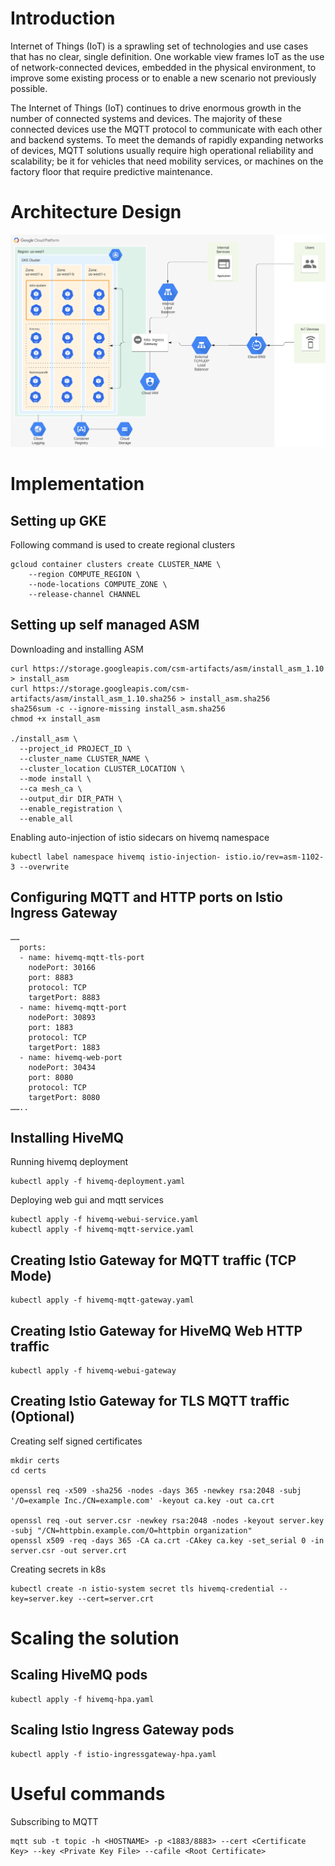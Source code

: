 # Introduction	
Internet of Things (IoT) is a sprawling set of technologies and use cases that has no clear, single definition. One workable view frames IoT as the use of network-connected devices, embedded in the physical environment, to improve some existing process or to enable a new scenario not previously possible.

The Internet of Things (IoT) continues to drive enormous growth in the number of connected systems and devices. The majority of these connected devices use the MQTT protocol to communicate with each other and backend systems. To meet the demands of rapidly expanding networks of devices, MQTT solutions usually require high operational reliability and scalability; be it for vehicles that need mobility services, or machines on the factory floor that require predictive maintenance.

# Architecture Design

![alt text](https://github.com/divc/IOTScaleTest/blob/main/ModernIoTSolution.png)

# Implementation

## Setting up GKE

Following command is used to create regional clusters
```
gcloud container clusters create CLUSTER_NAME \
    --region COMPUTE_REGION \
    --node-locations COMPUTE_ZONE \
    --release-channel CHANNEL
```

## Setting up self managed ASM

Downloading and installing ASM 
```
curl https://storage.googleapis.com/csm-artifacts/asm/install_asm_1.10 > install_asm
curl https://storage.googleapis.com/csm-artifacts/asm/install_asm_1.10.sha256 > install_asm.sha256
sha256sum -c --ignore-missing install_asm.sha256
chmod +x install_asm

./install_asm \
  --project_id PROJECT_ID \
  --cluster_name CLUSTER_NAME \
  --cluster_location CLUSTER_LOCATION \
  --mode install \
  --ca mesh_ca \
  --output_dir DIR_PATH \
  --enable_registration \
  --enable_all
```

Enabling auto-injection of istio sidecars on hivemq namespace
```
kubectl label namespace hivemq istio-injection- istio.io/rev=asm-1102-3 --overwrite
```

## Configuring MQTT and HTTP ports on Istio Ingress Gateway
```
……
  ports:
  - name: hivemq-mqtt-tls-port
    nodePort: 30166
    port: 8883
    protocol: TCP
    targetPort: 8883
  - name: hivemq-mqtt-port
    nodePort: 30893
    port: 1883
    protocol: TCP
    targetPort: 1883
  - name: hivemq-web-port
    nodePort: 30434
    port: 8080
    protocol: TCP
    targetPort: 8080
……..
```

## Installing HiveMQ
Running hivemq deployment 
```
kubectl apply -f hivemq-deployment.yaml 
```

Deploying web gui and mqtt services 
```
kubectl apply -f hivemq-webui-service.yaml
kubectl apply -f hivemq-mqtt-service.yaml
```

## Creating Istio Gateway for MQTT traffic (TCP Mode)
```
kubectl apply -f hivemq-mqtt-gateway.yaml
```


## Creating Istio Gateway for HiveMQ Web HTTP traffic
```
kubectl apply -f hivemq-webui-gateway
```

## Creating Istio Gateway for TLS MQTT traffic (Optional)
Creating self signed certificates 
```
mkdir certs
cd certs

openssl req -x509 -sha256 -nodes -days 365 -newkey rsa:2048 -subj '/O=example Inc./CN=example.com' -keyout ca.key -out ca.crt

openssl req -out server.csr -newkey rsa:2048 -nodes -keyout server.key -subj "/CN=httpbin.example.com/O=httpbin organization"
openssl x509 -req -days 365 -CA ca.crt -CAkey ca.key -set_serial 0 -in server.csr -out server.crt
```

Creating secrets in k8s 
```
kubectl create -n istio-system secret tls hivemq-credential --key=server.key --cert=server.crt
```


# Scaling the solution

## Scaling HiveMQ pods
```
kubectl apply -f hivemq-hpa.yaml
```

## Scaling Istio Ingress Gateway pods
```
kubectl apply -f istio-ingressgateway-hpa.yaml
```

# Useful commands 
Subscribing to MQTT 
```
mqtt sub -t topic -h <HOSTNAME> -p <1883/8883> --cert <Certificate Key> --key <Private Key File> --cafile <Root Certificate> 
```